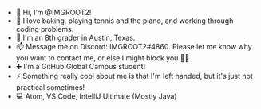 - 👋 Hi, I’m @IMGROOT2!
- 👀 I love baking, playing tennis and the piano, and working through coding problems.
- 🌱 I'm an 8th grader in Austin, Texas.
- 📫 Message me on Discord: IMGROOT2#4860. Please let me know why you want to contact me, or else I might block you 🤷‍♂️
- ➕ I'm a GitHub Global Campus student!
- ⚡ Something really cool about me is that I'm left handed, but it's just not practical sometimes!
- 💻 Atom, VS Code, IntelliJ Ultimate (Mostly Java)

<!---
IMGROOT2/IMGROOT2 is a ✨ special ✨ repository because its `README.md` (this file) appears on your GitHub profile.
You can click the Preview link to take a look at your changes.
--->
